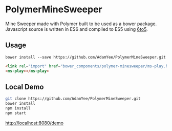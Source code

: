 PolymerMineSweeper
==================

Mine Sweeper made with Polymer built to be used as a bower package. Javascript source is written in
ES6 and compiled to ES5 using [6to5](http://6to5.org/).

Usage
-----
```
bower install --save https://github.com/AdamYee/PolymerMineSweeper.git
```

```html
<link rel="import" href="bower_components/polymer-minesweeper/ms-play.html">
<ms-play></ms-play>
```

Local Demo
----------
```bash
git clone https://github.com/AdamYee/PolymerMineSweeper.git
bower install
npm install
npm start
```
[http://localhost:8080/demo](http://localhost:8080/demo)
